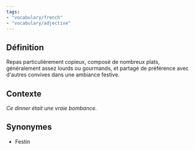```yaml
---
tags:
- "vocabulary/french"
- "vocabulary/adjective"
---
```


## Définition
Repas particulièrement copieux, composé de nombreux plats, généralement assez lourds ou gourmands, et partagé de préférence avec d'autres convives dans une ambiance festive.

## Contexte
*Ce dinner était une vraie bombance.*

## Synonymes
- Festin
